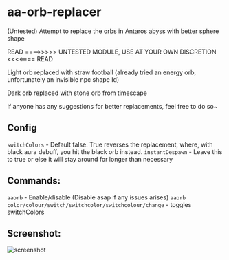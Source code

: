 # aa-orb-replacer
(Untested) Attempt to replace the orbs in Antaros abyss with better sphere shape

READ ====>>>>> UNTESTED MODULE, USE AT YOUR OWN DISCRETION <<<<==== READ

Light orb replaced with straw football (already tried an energy orb, unfortunately an invisible npc shape Id)

Dark orb replaced with stone orb from timescape

If anyone has any suggestions for better replacements, feel free to do so~

## Config
`switchColors` - Default false. True reverses the replacement, where, with black aura debuff, you hit the black orb instead.
`instantDespawn` - Leave this to true or else it will stay around for longer than necessary

## Commands:
`aaorb` - Enable/disable (Disable asap if any issues arises)
`aaorb color/colour/switch/switchcolor/switchcolour/change` -  toggles switchColors

## Screenshot:
![screenshot](https://i.imgur.com/Om620Vv.jpg)
